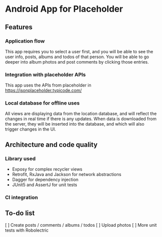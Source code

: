 # Android App for Placeholder

## Features

### Application flow

This app requires you to select a user first, and you will be able to see the user info, posts, 
albums and todos of that person. You will be able to go deeper into album photos and post comments
by clicking those entries.

### Integration with placeholder APIs

This app uses the APIs from placeholder in https://jsonplaceholder.typicode.com/

### Local database for offline uses

All views are displaying data from the location database, and will reflect the changes in 
real time if there is any updates. When data is downloaded from the server, they will be
inserted into the database, and which will also trigger changes in the UI.

## Architecture and code quality

### Library used

- Exposy for complex recycler views
- Retrofit, RxJava and Jackson for network abstractions
- Dagger for dependency injection
- JUnit5 and AssertJ for unit tests

### CI integration

## To-do list

[ ] Create posts / comments / albums / todos
[ ] Upload photos
[ ] More unit tests with Robolectric
